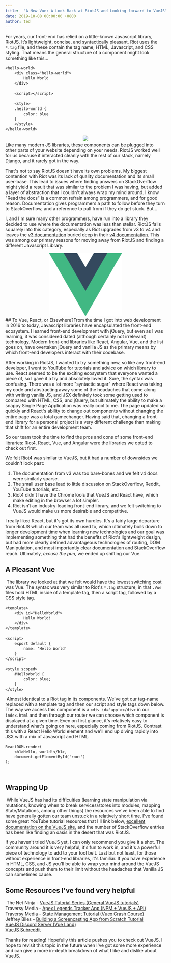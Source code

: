 ```yaml
---
title:  "A New Vue: A Look Back at RiotJS and Looking forward to VueJS"
date: 2019-10-08 00:00:00 +0800
author: ted
---
```

For years, our front-end has relied on a little-known Javascript library, RiotJS. It’s lightweight, concise, and syntactically pleasant. Riot uses the `*.tag` file, and these contain the tag name, HTML, Javascript, and CSS styling. That means the general structure of a component might look something like this…

<!--more-->

```
<hello-world>
    <div class="hello-world">
        Hello World
    </div>
​
    <script></script>
    
    <style>
    .hello-world {
        color: blue
    }
    </style>
</hello-world>
```

<div style="text-align: center;">
    <img style="height: 200px;" src="/assets/images/riot.svg">
</div>
​
Like many modern JS libraries, these components can be plugged into other parts of your website depending on your needs. RiotJS worked well for us because it interacted cleanly with the rest of our stack, namely Django, and it rarely got in the way.
​ 

That's not to say RiotJS doesn't have its own problems. My biggest contention with Riot was its lack of quality documentation and its small user-base. This lead to issues where finding answers on StackOverflow might yield a result that was similar to the problem I was having, but added a layer of abstraction that I couldn't always wrap my mind around. I know "Read the docs" is a common refrain among programmers, and for good reason. Documentation gives programmers a path to follow before they turn to StackOverflow, and a reference to pull from if they do get stuck. But…
​  

I, and I'm sure many other programmers, have run into a library they decided to use where the documentation was less than stellar. RiotJS falls squarely into this category, especially as Riot upgrades from v3 to v4 and leaves the [v3 documentation](https://v3.riotjs.now.sh/api/) buried deep in their [v4 documentation](https://riot.js.org/documentation/). This was among our primary reasons for moving away from RiotJS and finding a different Javascript Library.
​  
<div style="text-align: center;">
    <img style="height: 200px;" src="/assets/images/vuejslogo.png">
</div>
## To Vue, React, or Elsewhere?
​
From the time I got into web development in 2016 to today, Javascript libraries have encapsulated the front-end ecosystem. I learned front-end development with jQuery, but even as I was learning, it was considered dated (although certainly not irrelevant) technology. Modern front-end libraries like React, Angular, Vue, and the list goes on, have overtaken jQuery and vanilla JS as the primary means by which front-end developers interact with their codebase.
  ​
  
After working in RiotJS, I wanted to try something new, so like any front-end developer, I went to YouTube for tutorials and advice on which library to use. React seemed to be the exciting ecosystem that everyone wanted a piece of, so I gave it a try and absolutely loved it. Sure, the syntax was confusing. There was a lot more "syntactic sugar" where React was taking my code and abstracting away some of the headaches that come along with writing vanilla JS, and JSX definitely took some getting used to compared with HTML, CSS, and jQuery, but ultimately the ability to make a snappy Single Page Application was really cool to me. The page updated so quickly and React's ability to change out components without changing the entire page was a total gamechanger. Having said that, changing a front-end library for a personal project is a very different challenge than making that shift for an entire development team.​
  
  
So our team took the time to find the pros and cons of some front-end libraries: Riot4, React, Vue, and Angular were the libraries we opted to check out first.
​  

We felt Riot4 was similar to VueJS, but it had a number of downsides we couldn't look past:
 1. The documentation from v3 was too bare-bones and we felt v4 docs were similarly sparse.
 2. The small user base lead to little discussion on StackOverflow, Reddit, YouTube tutorials, etc.
 3. Riot4 didn't have the ChromeTools that VueJS and React have, which make editing in the browser a lot simpler.
 4. Riot isn’t an industry-leading front-end library, and we felt switching to VueJS would make us more desirable and competitive.

I really liked React, but it's got its own hurdles. It's a fairly large departure from RiotJS which our team was all used to, which ultimately boils down to longer development time when learning new technologies and our goal was implementing something that had the benefits of Riot's lightweight design, but had more clearly defined advantageous technologies of routing, DOM Manipulation, and most importantly clear documentation and StackOverflow reach. Ultimately, *excuse the pun*, we ended up shifting our Vue.
​
## A Pleasant Vue
​
The library we looked at that we felt would have the lowest switching cost was Vue. The syntax was very similar to Riot's `*.tag` structure, in that `.Vue` files hold HTML inside of a template tag, then a script tag, followed by a CSS style tag.
```
<template>
    <div id="HelloWorld">
        Hello World!
    </div>
</template>
​
<script>
    export default {
        name: 'Hello World'
    }
</script>
​
<style scoped>
    #HelloWorld {
        color: blue;
    }
</style>
```
​
Almost identical to a Riot tag in its components. We've got our tag-name replaced with a template tag and then our script and style tags down below. The way we access this component is a `<div id='app'></div>` in our `index.html` and then through our router we can choose which component is displayed at a given time. Even on first glance, it's relatively easy to understand what's going on here, especially coming from RiotJS. Contrast this with a React Hello World element and we'll end up diving rapidly into JSX with a mix of Javascript and HTML.
​
```
ReactDOM.render(
    <h1>Hello, world!</h1>,
    document.getElementById('root')
);
```
​
## Wrapping Up
​
While VueJS has had its difficulties (learning state manipulation via mutations, knowing when to break services/stores into modules, mapping State/Mutations, among other things) the resources we've been able to find have generally gotten our team unstuck in a relatively short time. I've found some great YouTube tutorial resources that I'll link below, [excellent documentation on the VueJS site](https://vuejs.org/v2/api/), and the number of StackOverflow entries has been like finding an oasis in the desert that was RiotJS.
​  

If you haven't tried VueJS yet, I can only recommend you give it a shot. The community around it is very helpful, it's fun to work in, and it's a powerful piece of technology to add to your tool belt. Last but not least, for those without experience in front-end libraries, it's familiar. If you have experience in HTML, CSS, and JS you'll be able to wrap your mind around the VueJS concepts and push them to their limit without the headaches that Vanilla JS can sometimes cause.
​
​
## Some Resources I've found very helpful
​
The Net Ninja - [VueJS Tutorial Series (General VueJS tutorials)](https://www.youtube.com/watch?v=5LYrN_cAJoA&list=PL4cUxeGkcC9gQcYgjhBoeQH7wiAyZNrYa) 
​  
Traversy Media - [Apex Legends Tracker App (NPM + VueJS + API)](https://youtu.be/8z2qRln9tnc)
​  
Traversy Media - [State Management Tutorial (Vuex Crash Course)](https://youtu.be/5lVQgZzLMHc) 
​  
Jeffrey Biles - [Building a Screencasting App from Scratch Tutorial](https://www.youtube.com/watch?v=vaCrzaeC-RE&list=PLPwpWyfm6JADRf8x1Jc0Da8R71WJyt-Jn) 
​  
[VueJS Discord Server (Vue Land)](https://vue.land/) 
​  
[VueJS Subreddit](https://www.reddit.com/r/vuejs/)
​  

Thanks for reading! Hopefully this article pushes you to check out VueJS. I hope to revisit this topic in the future when I've got some more experience and can give a more in-depth breakdown of what I like and dislike about VueJS.
​

